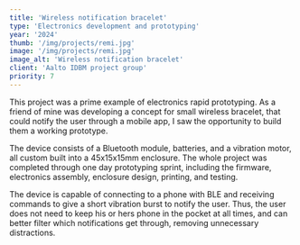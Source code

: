 ```yaml
---
title: 'Wireless notification bracelet'
type: 'Electronics development and prototyping'
year: '2024'
thumb: '/img/projects/remi.jpg'
image: '/img/projects/remi.jpg'
image_alt: 'Wireless notification bracelet'
client: 'Aalto IDBM project group'
priority: 7
---
```


This project was a prime example of electronics rapid prototyping. As a friend of mine was developing a concept for
small wireless bracelet, that could notify the user through a mobile app, I saw the opportunity to build them a working prototype. 

The device consists of a Bluetooth module, batteries, and a vibration motor, all custom built into a 45x15x15mm enclosure.
The whole project was completed through one day prototyping sprint, including the firmware, electronics assembly,
enclosure design, printing, and testing. 

The device is capable of connecting to a phone with BLE and receiving commands to give a short vibration burst to
notify the user. Thus, the user does not need to keep his or hers phone in the pocket at all times, and can better
filter which notifications get through, removing unnecessary distractions.
